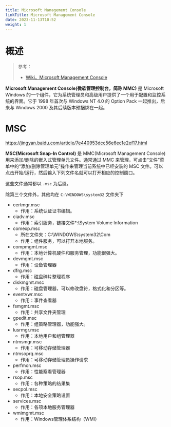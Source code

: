 ```yaml
---
title: Microsoft Management Console
linkTitle: Microsoft Management Console
date: 2023-11-13T10:52
weight: 1
---
```


# 概述

> 参考：
> 
> - [Wiki，Microsoft Management Console](https://en.wikipedia.org/wiki/Microsoft_Management_Console)


**Microsoft Management Console(微软管理控制台，简称 MMC)** 是 Microsoft Windows 的一个组件，它为系统管理员和高级用户提供了一个用于配置和监控系统的界面。它于 1998 年首次与 Windows NT 4.0 的 Option Pack 一起推出，后来与 Windows 2000 及其后续版本预捆绑在一起。

# MSC

https://jingyan.baidu.com/article/7e440953dcc56e6ec1e2ef17.html

**MSC(Microsoft Snap-In Control)** 是 MMC(Microsoft Management Console) 用来添加/删除的嵌入式管理单元文件。通常通过 MMC 来管理，可点击“文件”菜单中的“添加/删除管理单元”操作来管理当前系统中已经安装的 MSC 文件。可以点击开始/运行，然后输入下列文件名就可以打开相应的控制窗口。

这些文件通常都以 `.msc` 为后缀。

除第三个文件外，其他均在 `C:\WINDOWS\system32` 文件夹下

- certmgr.msc
  - 作用：系统认证证书编辑。
- ciadv.msc
  - 作用：索引服务，链接文件*:\System Volume Information
- comexp.msc
  - 所在文件夹：C:\WINDOWS\system32\Com
  - 作用：组件服务，可以打开本地服务。
- compmgmt.msc
  - 作用：本地计算机硬件和服务管理，功能很强大。
- devmgmt.msc
  - 作用：设备管理器
- dfrg.msc
  - 作用：磁盘碎片整理程序
- diskmgmt.msc
  - 作用：磁盘管理器，可以修改盘符，格式化和分区等。
- eventvwr.msc
  - 作用：事件查看器
- fsmgmt.msc
  - 作用：共享文件夹管理
- gpedit.msc
  - 作用：组策略管理器，功能强大。
- lusrmgr.msc
  - 作用：本地用户和组管理器
- ntmsmgr.msc
  - 作用：可移动存储管理器
- ntmsoprq.msc
  - 作用：可移动存储管理员操作请求
- perfmon.msc
  - 作用：性能察看管理器
- rsop.msc
  - 作用：各种策略的结果集
- secpol.msc
  - 作用：本地安全策略设置
- services.msc
  - 作用：各项本地服务管理器
- wmimgmt.msc
  - 作用：Windows管理体系结构（WMI）